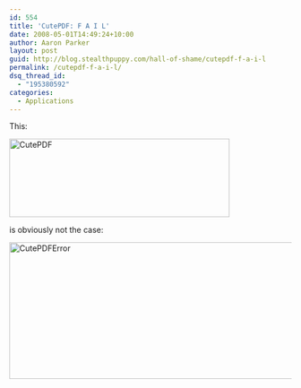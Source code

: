```yaml
---
id: 554
title: 'CutePDF: F A I L'
date: 2008-05-01T14:49:24+10:00
author: Aaron Parker
layout: post
guid: http://blog.stealthpuppy.com/hall-of-shame/cutepdf-f-a-i-l
permalink: /cutepdf-f-a-i-l/
dsq_thread_id:
  - "195380592"
categories:
  - Applications
---
```

This:

<img border="0" alt="CutePDF" src="{{site.baseurl}}/media/2008/05/cutepdf.png" width="393" height="140" /> 

is obviously not the case:

<img border="0" alt="CutePDFError" src="{{site.baseurl}}/media/2008/05/cutepdferror.png" width="521" height="244" />